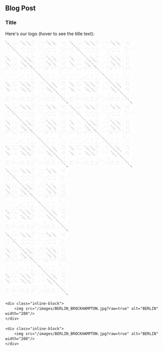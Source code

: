 ## Blog Post

### Title

Here's our logo (hover to see the title text):


     
<img src="/images/BERLIN_BROCKHAMPTON.jpg?raw=true" alt="BERLIN" width="200"/>
<img src="/images/BERLIN_BROCKHAMPTON.jpg?raw=true" alt="BERLIN" width="200"/>
<img src="/images/BERLIN_BROCKHAMPTON.jpg?raw=true" alt="BERLIN" width="200"/>
<img src="/images/BERLIN_BROCKHAMPTON.jpg?raw=true" alt="BERLIN" width="200"/>
<img src="/images/BERLIN_BROCKHAMPTON.jpg?raw=true" alt="BERLIN" width="200"/>

<div id="banner">
    <div class="inline-block">
        <img src="/images/BERLIN_BROCKHAMPTON.jpg?raw=true" alt="BERLIN" width="200"/>
    </div>

    <div class="inline-block">
        <img src="/images/BERLIN_BROCKHAMPTON.jpg?raw=true" alt="BERLIN" width="200"/>
    </div>

    <div class="inline-block">
        <img src="/images/BERLIN_BROCKHAMPTON.jpg?raw=true" alt="BERLIN" width="200"/>
    </div>
</div>

